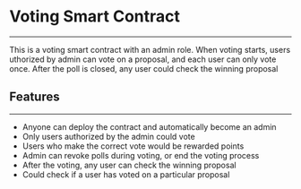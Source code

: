# Voting Smart Contract

---

This is a voting smart contract with an admin role. When voting starts, users uthorized by admin can vote on a proposal, and each user can only vote once. After the poll is closed, any user could check the winning proposal

## Features

---

- Anyone can deploy the contract and automatically become an admin
- Only users authorized by the admin could vote
- Users who make the correct vote would be rewarded points
- Admin can revoke polls during voting, or end the voting process
- After the voting, any user can check the winning proposal
- Could check if a user has voted on a particular proposal